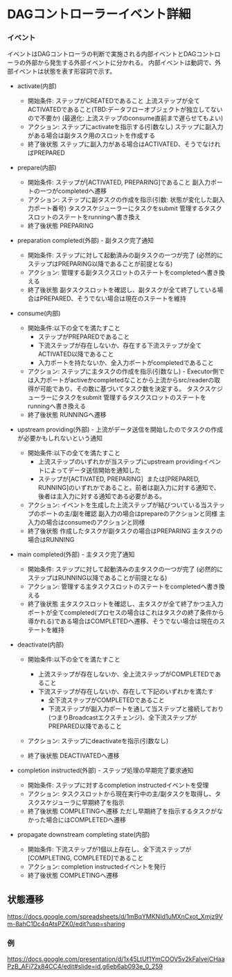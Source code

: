 # DAGコントローラーイベント詳細

### イベント
イベントはDAGコントローラの判断で実施される内部イベントとDAGコントローラの外部から発生する外部イベントに分かれる。
内部イベントは動詞で、外部イベントは状態を表す形容詞で示す。

- activate(内部)
    - 開始条件:
        ステップがCREATEDであること
        上流ステップが全てACTIVATEDであること(TBD:データフローオブジェクトが独立してないので不要か)
        (最適化: 上流ステップのconsume直前まで遅らせてもよい)
    - アクション:
        ステップにactivateを指示する(引数なし)
        ステップに副入力がある場合は副タスク用のスロットを作成する
    - 終了後状態
        ステップに副入力がある場合はACTIVATED、そうでなければPREPARED

- prepare(内部)
    - 開始条件:
        ステップが[ACTIVATED, PREPARING]であること
        副入力ポートの一つがcompletedへ遷移
    - アクション:
        ステップに副タスクの作成を指示(引数: 状態が変化した副入力ポート番号)
        タスクスケジューラーにタスクをsubmit
        管理するタスクスロットのステートをrunningへ書き換え
    - 終了後状態
        PREPARING

- preparation completed(外部) - 副タスク完了通知
    - 開始条件:
        ステップに対して起動済みの副タスクの一つが完了
        (必然的にステップはPREPARING以降であることが前提となる)
    - アクション:
        管理する副タスクスロットのステートをcompletedへ書き換える
    - 終了後状態
        副タスクスロットを確認し、副タスクが全て終了している場合はPREPARED、そうでない場合は現在のステートを維持

- consume(内部)
    - 開始条件:以下の全てを満たすこと
        - ステップがPREPAREDであること
        - 下流ステップが存在しないか、存在する下流ステップが全てACTIVATED以降であること
        - 入力ポートを持たないか、全入力ポートがcompletedであること
    - アクション:
        ステップに主タスクの作成を指示(引数なし)
            - Executor側では入力ポートがactiveかcompletedなことから上流からsrc/readerの取得が可能であり、その数に基づいてタスク数を決定する。
        タスクスケジューラーにタスクをsubmit
        管理するタスクスロットのステートをrunningへ書き換える
    - 終了後状態
        RUNNINGへ遷移

- upstream providing(外部) - 上流がデータ送信を開始したのでタスクの作成が必要かもしれないという通知
    - 開始条件:以下の全てを満たすこと
        - 上流ステップのいずれかが当ステップにupstream providingイベントによってデータ送信開始を通知した
        - ステップが[ACTIVATED, PREPARING］または[PREPARED, RUNNING]のいずれかであること。前者は副入力に対する通知で、後者は主入力に対する通知である必要がある。
    - アクション:
        イベントを生成した上流ステップが結びついている当ステップのポートの主/副を確認
        副入力の場合はprepareのアクションと同様
        主入力の場合はconsumeのアクションと同様
    - 終了後状態
        作成したタスクが副タスクの場合はPREPARING
        主タスクの場合はRUNNING

- main completed(外部) - 主タスク完了通知
    - 開始条件:
        ステップに対して起動済みの主タスクの一つが完了
        (必然的にステップはRUNNING以降であることが前提となる)
    - アクション:
        管理する主タスクスロットのステートをcompletedへ書き換える
    - 終了後状態
        主タスクスロットを確認し、主タスクが全て終了かつ主入力ポートが全てcompleted(プロセスの場合はこれはタスクの終了条件から導かれる)である場合はCOMPLETEDへ遷移、そうでない場合は現在のステートを維持
- deactivate(内部)
    - 開始条件:以下の全てを満たすこと
        - 上流ステップが存在しないか、全上流ステップがCOMPLETEDであること
        - 下流ステップが存在しないか、存在して下記のいずれかを満たす
          - 全下流ステップがCOMPLETEDであること
          - 下流ステップが副入力ポートを通して当ステップと接続しており(つまりBroadcastエクスチェンジ)、全下流ステップがPREPARED以降であること
        
    - アクション:
        ステップにdeactivateを指示(引数なし)
    - 終了後状態
        DEACTIVATEDへ遷移

- completion instructed(外部) - ステップ処理の早期完了要求通知
    - 開始条件:
        ステップに対するcompletion instructedイベントを受理
    - アクション:
        タスクスロットから現在実行中の主/副タスクを取得し、タスクスケジューラに早期終了を指示
    - 終了後状態
        COMPLETINGへ遷移 ただし早期終了を指示するタスクがなかった場合にはCOMPLETEDへ遷移

- propagate downstream completing state(内部)
    - 開始条件:
        下流ステップが1個以上存在し、全下流ステップが[COMPLETING, COMPLETED]であること
    - アクション:
        completion instructedイベントを発行
    - 終了後状態
        COMPLETINGへ遷移

## 状態遷移

https://docs.google.com/spreadsheets/d/1mBqYMKNId1uMXnCxot_Xmjz9Vm-8ahC1Dc4qAtsPZK0/edit?usp=sharing

### 例

https://docs.google.com/presentation/d/1x45LtUf1YmCOOV5v2kFaIyejCHaaPzB_AFi72x84CC4/edit#slide=id.g6eb6ab093e_0_259